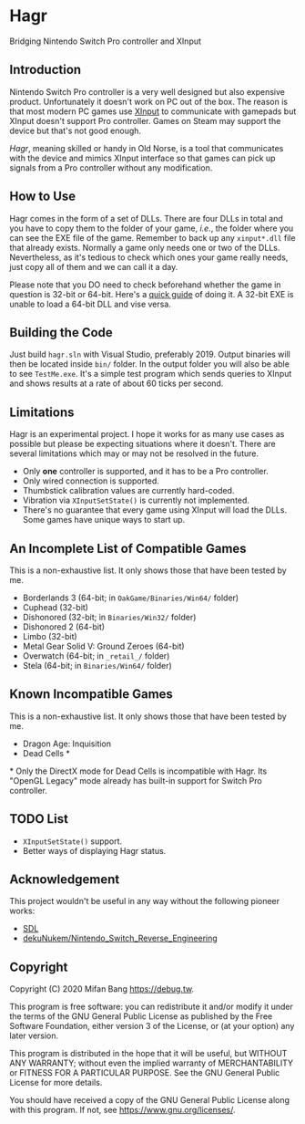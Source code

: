 # Hagr

Bridging Nintendo Switch Pro controller and XInput

## Introduction

Nintendo Switch Pro controller is a very well designed but also expensive product. Unfortunately it doesn't work on PC out of the box. The reason is that most modern PC games use [XInput](https://en.wikipedia.org/wiki/DirectInput#XInput) to communicate with gamepads but XInput doesn't support Pro controller. Games on Steam may support the device but that's not good enough.

*Hagr*, meaning skilled or handy in Old Norse, is a tool that communicates with the device and mimics XInput interface so that games can pick up signals from a Pro controller without any modification.

## How to Use

Hagr comes in the form of a set of DLLs. There are four DLLs in total and you have to copy them to the folder of your game, *i.e.*, the folder where you can see the EXE file of the game. Remember to back up any `xinput*.dll` file that already exists. Normally a game only needs one or two of the DLLs. Nevertheless, as it's tedious to check which ones your game really needs, just copy all of them and we can call it a day.

Please note that you DO need to check beforehand whether the game in question is 32-bit or 64-bit. Here's a [quick guide](https://superuser.com/questions/358434/how-to-check-if-a-binary-is-32-or-64-bit-on-windows#889267) of doing it. A 32-bit EXE is unable to load a 64-bit DLL and vise versa.

## Building the Code

Just build `hagr.sln` with Visual Studio, preferably 2019. Output binaries will then be located inside `bin/` folder. In the output folder you will also be able to see `TestMe.exe`. It's a simple test program which sends queries to XInput and shows results at a rate of about 60 ticks per second.

## Limitations

Hagr is an experimental project. I hope it works for as many use cases as possible but please be expecting situations where it doesn't. There are several limitations which may or may not be resolved in the future.

- Only **one** controller is supported, and it has to be a Pro controller.
- Only wired connection is supported.
- Thumbstick calibration values are currently hard-coded.
- Vibration via `XInputSetState()` is currently not implemented.
- There's no guarantee that every game using XInput will load the DLLs. Some games have unique ways to start up. 

## An Incomplete List of Compatible Games

This is a non-exhaustive list. It only shows those that have been tested by me. 

- Borderlands 3 (64-bit; in `OakGame/Binaries/Win64/` folder)
- Cuphead (32-bit)
- Dishonored (32-bit; in `Binaries/Win32/` folder)
- Dishonored 2 (64-bit)
- Limbo (32-bit)
- Metal Gear Solid V: Ground Zeroes (64-bit)
- Overwatch (64-bit; in `_retail_/` folder)
- Stela (64-bit; in `Binaries/Win64/` folder)

## Known Incompatible Games

This is a non-exhaustive list. It only shows those that have been tested by me.

- Dragon Age: Inquisition
- Dead Cells \*

\* Only the DirectX mode for Dead Cells is incompatible with Hagr. Its "OpenGL Legacy" mode already has built-in support for Switch Pro controller.

## TODO List

- `XInputSetState()` support.
- Better ways of displaying Hagr status.

## Acknowledgement

This project wouldn't be useful in any way without the following pioneer works:

- [SDL](https://hg.libsdl.org/SDL/file/tip/src/joystick/hidapi/SDL_hidapi_switch.c)
- [dekuNukem/Nintendo_Switch_Reverse_Engineering](https://github.com/dekuNukem/Nintendo_Switch_Reverse_Engineering)

## Copyright

Copyright (C) 2020 Mifan Bang <https://debug.tw>.

This program is free software: you can redistribute it and/or modify it under the terms of the GNU General Public License as published by the Free Software Foundation, either version 3 of the License, or (at your option) any later version.

This program is distributed in the hope that it will be useful, but WITHOUT ANY WARRANTY; without even the implied warranty of MERCHANTABILITY or FITNESS FOR A PARTICULAR PURPOSE.  See the GNU General Public License for more details.

You should have received a copy of the GNU General Public License along with this program.  If not, see <https://www.gnu.org/licenses/>.
